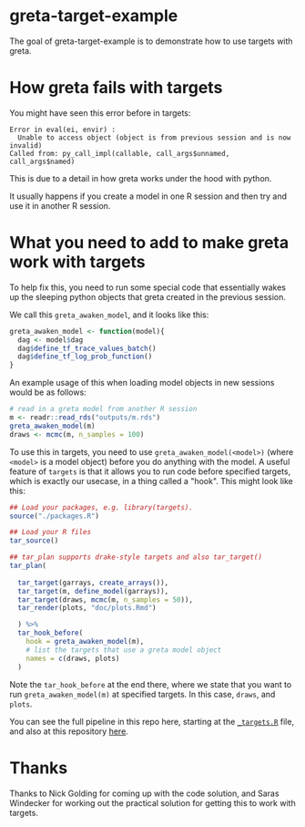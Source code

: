 
# greta-target-example

<!-- badges: start -->
<!-- badges: end -->

The goal of greta-target-example is to demonstrate how to use targets with greta.

# How greta fails with targets

You might have seen this error before in targets:

```
Error in eval(ei, envir) : 
  Unable to access object (object is from previous session and is now invalid)
Called from: py_call_impl(callable, call_args$unnamed, call_args$named)
```

This is due to a detail in how greta works under the hood with python.

It usually happens if you create a model in one R session and then try and use it in 
another R session.

# What you need to add to make greta work with targets

To help fix this, you need to run some special code that essentially wakes up
the sleeping python objects that greta created in the previous session.

We call this `greta_awaken_model`, and it looks like this:

```r
greta_awaken_model <- function(model){
  dag <- model$dag
  dag$define_tf_trace_values_batch()
  dag$define_tf_log_prob_function()
}
```

An example usage of this when loading model objects in new sessions would be as follows:

```r
# read in a greta model from another R session
m <- readr::read_rds("outputs/m.rds")
greta_awaken_model(m)
draws <- mcmc(m, n_samples = 100)
```

To use this in targets, you need to use `greta_awaken_model(<model>)` (where
`<model>` is a model object) before you do anything with the model. A useful
feature of `targets` is that it allows you to run code before specified 
targets, which is exactly our usecase, in a thing called a "hook". This might 
look like this:

```r
## Load your packages, e.g. library(targets).
source("./packages.R")

## Load your R files
tar_source()

## tar_plan supports drake-style targets and also tar_target()
tar_plan(
  
  tar_target(garrays, create_arrays()),
  tar_target(m, define_model(garrays)),
  tar_target(draws, mcmc(m, n_samples = 50)),
  tar_render(plots, "doc/plots.Rmd")

  ) %>% 
  tar_hook_before(
    hook = greta_awaken_model(m),
    # list the targets that use a greta model object
    names = c(draws, plots)
  )
```

Note the `tar_hook_before` at the end there, where we state that you want to
run `greta_awaken_model(m)` at specified targets. In this case, `draws`, and 
`plots`.

You can see the full pipeline in this repo here, starting at the 
[`_targets.R`](_targets.R) file, and also at this repository [here](https://github.com/idem-lab/targets-pkg-greta/blob/main/_targets.R).

# Thanks

Thanks to Nick Golding for coming up with the code solution, and Saras Windecker for working out the practical solution for getting this to work with targets.
